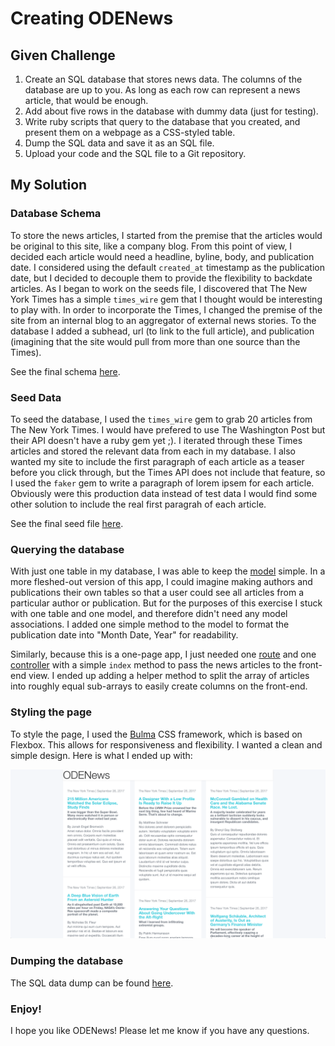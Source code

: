 # Creating ODENews

## Given Challenge

1. Create an SQL database that stores news data. The columns of the database are up to you. As long as each row can represent a news article, that would be enough.
2. Add about five rows in the database with dummy data (just for testing).
3. Write ruby scripts that query to the database that you created, and present them on a webpage as a CSS-styled table.
4. Dump the SQL data and save it as an SQL file.
5. Upload your code and the SQL file to a Git repository.

## My Solution

### Database Schema

To store the news articles, I started from the premise that the articles would be original to this site, like a company blog. From this point of view, I decided each article would need a headline, byline, body, and publication date. I considered using the default `created_at` timestamp as the publication date, but I decided to decouple them to provide the flexibility to backdate articles. As I began to work on the seeds file, I discovered that The New York Times has a simple `times_wire` gem that I thought would be interesting to play with. In order to incorporate the Times, I changed the premise of the site from an internal blog to an aggregator of external news stories. To the database I added a subhead, url (to link to the full article), and publication (imagining that the site would pull from more than one source than the Times).

See the final schema [here](db/schema.rb).

### Seed Data

To seed the database, I used the `times_wire` gem to grab 20 articles from The New York Times. I would have prefered to use The Washington Post but their API doesn't have a ruby gem yet ;). I iterated through these Times articles and stored the relevant data from each in my database. I also wanted my site to include the first paragraph of each article as a teaser before you click through, but the Times API does not include that feature, so I used the `faker` gem to write a paragraph of lorem ipsem for each article. Obviously were this production data instead of test data I would find some other solution to include the real first paragrah of each article.

See the final seed file [here](db/seeds.rb).

### Querying the database

With just one table in my database, I was able to keep the [model](app/models/news_article.rb) simple. In a more fleshed-out version of this app, I could imagine making authors and publications their own tables so that a user could see all articles from a particular author or publication. But for the purposes of this exercise I stuck with one table and one model, and therefore didn't need any model associations. I added one simple method to the model to format the publication date into "Month Date, Year" for readability.

Similarly, because this is a one-page app, I just needed one [route](config/routes.rb) and one [controller](app/controllers/news_articles_controller.rb) with a simple `index` method to pass the news articles to the front-end view. I ended up adding a helper method to split the array of articles into roughly equal sub-arrays to easily create columns on the front-end.

### Styling the page

To style the page, I used the [Bulma](http://bulma.io/) CSS framework, which is based on Flexbox. This allows for responsiveness and flexibility. I wanted a clean and simple design. Here is what I ended up with:

![three column news page with blue links](screenshot.png)

### Dumping the database

The SQL data dump can be found [here](news_articles_database.sql).

### Enjoy!

I hope you like ODENews! Please let me know if you have any questions.
